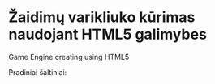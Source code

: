 # Žaidimų varikliuko kūrimas naudojant HTML5 galimybes
Game Engine creating using HTML5

Pradiniai šaltiniai:
